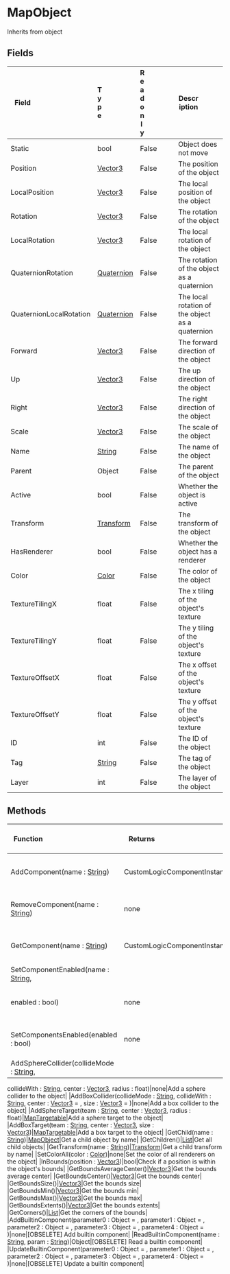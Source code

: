 # MapObject
Inherits from object
## Fields
|<div style="width:30%">Field</div>|<div style="width:10%">Type</div>|<div style="width:10%">Readonly</div>|<div style="width:50%">Description</div>|
|---|---|---|---|
|Static|bool|False|Object does not move|
|Position|[Vector3](../objects/Vector3.md)|False|The position of the object|
|LocalPosition|[Vector3](../objects/Vector3.md)|False|The local position of the object|
|Rotation|[Vector3](../objects/Vector3.md)|False|The rotation of the object|
|LocalRotation|[Vector3](../objects/Vector3.md)|False|The local rotation of the object|
|QuaternionRotation|[Quaternion](../objects/Quaternion.md)|False|The rotation of the object as a quaternion|
|QuaternionLocalRotation|[Quaternion](../objects/Quaternion.md)|False|The local rotation of the object as a quaternion|
|Forward|[Vector3](../objects/Vector3.md)|False|The forward direction of the object|
|Up|[Vector3](../objects/Vector3.md)|False|The up direction of the object|
|Right|[Vector3](../objects/Vector3.md)|False|The right direction of the object|
|Scale|[Vector3](../objects/Vector3.md)|False|The scale of the object|
|Name|[String](../static/String.md)|False|The name of the object|
|Parent|Object|False|The parent of the object|
|Active|bool|False|Whether the object is active|
|Transform|[Transform](../objects/Transform.md)|False|The transform of the object|
|HasRenderer|bool|False|Whether the object has a renderer|
|Color|[Color](../objects/Color.md)|False|The color of the object|
|TextureTilingX|float|False|The x tiling of the object's texture|
|TextureTilingY|float|False|The y tiling of the object's texture|
|TextureOffsetX|float|False|The x offset of the object's texture|
|TextureOffsetY|float|False|The y offset of the object's texture|
|ID|int|False|The ID of the object|
|Tag|[String](../static/String.md)|False|The tag of the object|
|Layer|int|False|The layer of the object|
## Methods
|<div style="width:33%">Function</div>|<div style="width:33%">Returns</div>|<div style="width:33%">Description</div>|
|---|---|---|
|AddComponent(name : [String](../static/String.md))|CustomLogicComponentInstance|Add a component to the object|
|RemoveComponent(name : [String](../static/String.md))|none|Remove a component from the object|
|GetComponent(name : [String](../static/String.md))|CustomLogicComponentInstance|Get a component from the object|
|SetComponentEnabled(name : [String](../static/String.md),
enabled : bool)|none|Set whether a component is enabled|
|SetComponentsEnabled(enabled : bool)|none|Set whether all components are enabled|
|AddSphereCollider(collideMode : [String](../static/String.md),
collideWith : [String](../static/String.md),
center : [Vector3](../objects/Vector3.md),
radius : float)|none|Add a sphere collider to the object|
|AddBoxCollider(collideMode : [String](../static/String.md),
collideWith : [String](../static/String.md),
center : [Vector3](../objects/Vector3.md) = ,
size : [Vector3](../objects/Vector3.md) = )|none|Add a box collider to the object|
|AddSphereTarget(team : [String](../static/String.md),
center : [Vector3](../objects/Vector3.md),
radius : float)|[MapTargetable](../objects/MapTargetable.md)|Add a sphere target to the object|
|AddBoxTarget(team : [String](../static/String.md),
center : [Vector3](../objects/Vector3.md),
size : [Vector3](../objects/Vector3.md))|[MapTargetable](../objects/MapTargetable.md)|Add a box target to the object|
|GetChild(name : [String](../static/String.md))|[MapObject](../objects/MapObject.md)|Get a child object by name|
|GetChildren()|[List](../objects/List.md)|Get all child objects|
|GetTransform(name : [String](../static/String.md))|[Transform](../objects/Transform.md)|Get a child transform by name|
|SetColorAll(color : [Color](../objects/Color.md))|none|Set the color of all renderers on the object|
|InBounds(position : [Vector3](../objects/Vector3.md))|bool|Check if a position is within the object's bounds|
|GetBoundsAverageCenter()|[Vector3](../objects/Vector3.md)|Get the bounds average center|
|GetBoundsCenter()|[Vector3](../objects/Vector3.md)|Get the bounds center|
|GetBoundsSize()|[Vector3](../objects/Vector3.md)|Get the bounds size|
|GetBoundsMin()|[Vector3](../objects/Vector3.md)|Get the bounds min|
|GetBoundsMax()|[Vector3](../objects/Vector3.md)|Get the bounds max|
|GetBoundsExtents()|[Vector3](../objects/Vector3.md)|Get the bounds extents|
|GetCorners()|[List](../objects/List.md)|Get the corners of the bounds|
|AddBuiltinComponent(parameter0 : Object = ,
parameter1 : Object = ,
parameter2 : Object = ,
parameter3 : Object = ,
parameter4 : Object = )|none|[OBSELETE] Add builtin component|
|ReadBuiltinComponent(name : [String](../static/String.md),
param : [String](../static/String.md))|Object|[OBSELETE] Read a builtin component|
|UpdateBuiltinComponent(parameter0 : Object = ,
parameter1 : Object = ,
parameter2 : Object = ,
parameter3 : Object = ,
parameter4 : Object = )|none|[OBSELETE] Update a builtin component|
